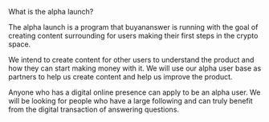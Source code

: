 What is the alpha launch?

The alpha launch is a program that buyananswer is running with the goal of creating content surrounding for users making their first steps in the crypto space.

We intend to create content for other users to understand the product and how they can start making money with it. We will use our alpha user base as partners to help us create content and help us improve the product.

Anyone who has a digital online presence can apply to be an alpha user. We will be looking for people who have a large following and can truly benefit from the digital transaction of answering questions.